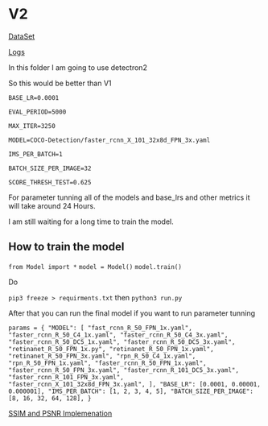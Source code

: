 # V2


[DataSet](https://storage.googleapis.com/openimages/web/download.html#attributes)

[Logs](https://wandb.ai/ranuga-d/Find-Card)

In this folder I am going to use detectron2

So this would be better than V1

`BASE_LR=0.0001`

`EVAL_PERIOD=5000`

`MAX_ITER=3250`

`MODEL=COCO-Detection/faster_rcnn_X_101_32x8d_FPN_3x.yaml`

`IMS_PER_BATCH=1`

`BATCH_SIZE_PER_IMAGE=32`

`SCORE_THRESH_TEST=0.625`


For parameter tunning all of the models and base_lrs and other metrics it will take around 24 Hours.

I am still waiting for a long time to train the model.

## How to train the model

`from Model import *`
`model = Model()`
`model.train()`

Do

`pip3 freeze > requirments.txt`
then
`python3 run.py`

After that you can run the final model if you want to run parameter tunning

`
params = {
    "MODEL": [
        "fast_rcnn_R_50_FPN_1x.yaml",
        "faster_rcnn_R_50_C4_1x.yaml",
        "faster_rcnn_R_50_C4_3x.yaml",
        "faster_rcnn_R_50_DC5_1x.yaml",
        "faster_rcnn_R_50_DC5_3x.yaml",
        "retinanet_R_50_FPN_1x.py",
        "retinanet_R_50_FPN_1x.yaml",
        "retinanet_R_50_FPN_3x.yaml",
        "rpn_R_50_C4_1x.yaml",
        "rpn_R_50_FPN_1x.yaml",
        "faster_rcnn_R_50_FPN_1x.yaml",
        "faster_rcnn_R_50_FPN_3x.yaml",
        "faster_rcnn_R_101_DC5_3x.yaml",
        "faster_rcnn_R_101_FPN_3x.yaml",
        "faster_rcnn_X_101_32x8d_FPN_3x.yaml",
    ],
    "BASE_LR": [0.0001, 0.00001, 0.000001],
    "IMS_PER_BATCH": [1, 2, 3, 4, 5],
    "BATCH_SIZE_PER_IMAGE": [8, 16, 32, 64, 128],
}
`

[SSIM and PSNR Implemenation](https://github.com/ahrooran-r/image_error_calculation)
